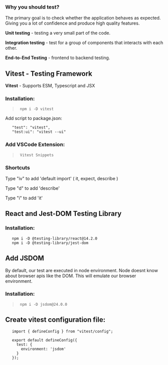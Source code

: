 ### Why you should test?
The primary goal is to check whether the application behaves as expected. Giving you a lot of confidence and produce high quality features.

**Unit testing** - testing a very small part of the code.

**Integration testing** - test for a group of components that interacts with each other.

**End-to-End Testing** - frontend to backend testing.

## Vitest - Testing Framework
**Vitest** - Supports ESM, Typescript and JSX

### Installation: 
>      npm i -D vitest

Add script to package.json:
>      
       "test": "vitest",
       "test:ui": "vitest --ui"

### Add VSCode Extension:
>      Vitest Snippets

### Shortcuts
Type "iv" to add 'default import' ( it, expect, describe )

Type "d" to add 'describe'

Type "i" to add 'it'

## React and Jest-DOM Testing Library

### Installation: 
>       
       npm i -D @testing-library/react@14.2.0
       npm i -D @testing-library/jest-dom


## Add JSDOM
By default, our test are executed in node environment. Node doesnt know about browser apis like the DOM.
This will emulate our browser environment.

### Installation: 
>      npm i -D jsdom@24.0.0

## Create vitest configuration file:
>       
       import { defineConfig } from "vitest/config";

       export default defineConfig({
         test: {
           environment: 'jsdom'
         }
       });


